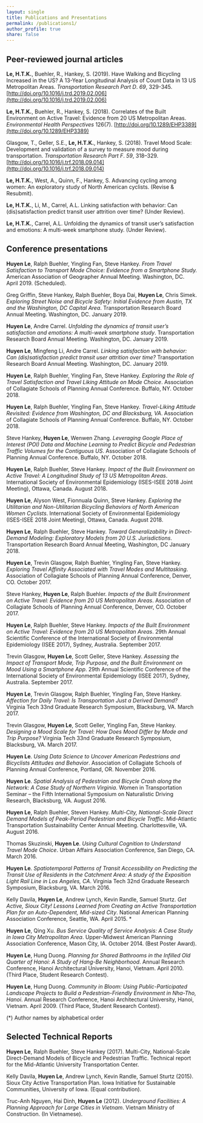 ```yaml
---
layout: single
title: Publications and Presentations
permalink: /publications1/
author_profile: true
share: false
---
```


## Peer-reviewed journal articles 

**Le, H.T.K.**, Buehler, R., Hankey, S. (2019). Have Walking and Bicycling Increased in the US? A 13-Year Longitudinal Analysis of Count Data in 13 US Metropolitan Areas. _Transportation Research Part D_. _69_, 329-345. [http://doi.org/10.1016/j.trd.2019.02.006](http://doi.org/10.1016/j.trd.2019.02.006)

**Le, H.T.K.**, Buehler, R., Hankey, S. (2018). Correlates of the Built Environment on Active Travel: Evidence from 20 US Metropolitan Areas. _Environmental Health Perspectives_ 126(7). [http://doi.org/10.1289/EHP3389](http://doi.org/10.1289/EHP3389)

Glasgow, T., Geller, S.E., **Le, H.T.K.**, Hankey, S. (2018). Travel Mood Scale: Development and validation of a survey to measure mood during transportation. _Transportation Research Part F_. _59_, 318–329. [http://doi.org/10.1016/j.trf.2018.09.014](http://doi.org/10.1016/j.trf.2018.09.014)

**Le, H.T.K.**,  West, A., Quinn, F., Hankey, S. Advancing cycling among women: An exploratory study of North American cyclists. (Revise & Resubmit). 

**Le, H.T.K.**, Li, M., Carrel, A.L. Linking satisfaction with behavior: Can (dis)satisfaction predict transit user attrition over time? (Under Review). 

**Le, H.T.K.**, Carrel, A.L. Unfolding the dynamics of transit user’s satisfaction and emotions: A multi-week smartphone study. (Under Review). 

## Conference presentations

**Huyen Le**, Ralph Buehler, Yingling Fan, Steve Hankey. _From Travel Satisfaction to Transport Mode Choice: Evidence from a Smartphone Study._ American Association of Geographer Annual Meeting. Washington, DC. April 2019. (Scheduled). 

Greg Griffin, Steve Hankey, Ralph Buehler, Boya Dai, **Huyen Le**, Chris Simek. _Exploring Street Noise and Bicycle Safety: Initial Evidence from Austin, TX and the Washington, DC Capital Area_. Transportation Research Board Annual Meeting. Washington, DC. January 2019. 

**Huyen Le**, Andre Carrel. _Unfolding the dynamics of transit user’s satisfaction and emotions: A multi-week smartphone study_. Transportation Research Board Annual Meeting. Washington, DC. January 2019. 

**Huyen Le**, Mingfeng Li, Andre Carrel. _Linking satisfaction with behavior: Can (dis)satisfaction predict transit user attrition over time?_ Transportation Research Board Annual Meeting. Washington, DC. January 2019. 

**Huyen Le**, Ralph Buehler, Yingling Fan, Steve Hankey. _Exploring the Role of Travel Satisfaction and Travel Liking Attitude on Mode Choice_. Association of Collagiate Schools of Planning Annual Conference. Buffalo, NY. October 2018. 

**Huyen Le**, Ralph Buehler, Yingling Fan, Steve Hankey. _Travel-Liking Attitude Revisited: Evidence from Washington, DC and Blacksburg, VA_. Association of Collagiate Schools of Planning Annual Conference. Buffalo, NY. October 2018. 

Steve Hankey, **Huyen Le**, Wenwen Zhang. _Leveraging Google Place of Interest (POI) Data and Machine Learning to Predict Bicycle and Pedestrian Traffic Volumes for the Contiguous US_. Association of Collagiate Schools of Planning Annual Conference. Buffalo, NY. October 2018. 

**Huyen Le**, Ralph Buehler, Steve Hankey. _Impact of the Built Environment on Active Travel: A Longitudinal Study of 13 US Metropolitan Areas_. International Society of Environmental Epidemiology (ISES-ISEE 2018 Joint Meeting), Ottawa, Canada. August 2018. 

**Huyen Le**, Alyson West, Fionnuala Quinn, Steve Hankey. _Exploring the Utilitarian and Non-Utilitarian Bicycling Behaviors of North American Women Cyclists_. International Society of Environmental Epidemiology (ISES-ISEE 2018 Joint Meeting), Ottawa, Canada. August 2018. 

**Huyen Le**, Ralph Buehler, Steve Hankey. _Toward Generalizability in Direct-Demand Modeling: Exploratory Models from 20 U.S. Jurisdictions_. Transportation Research Board Annual Meeting, Washington, DC January 2018.

**Huyen Le**, Trevin Glasgow, Ralph Buehler, Yingling Fan, Steve Hankey. _Exploring Travel Affinity Associated with Travel Modes and Multitasking_. Association of Collagiate Schools of Planning Annual Conference, Denver, CO. October 2017. 

Steve Hankey, **Huyen Le**, Ralph Buehler. _Impacts of the Built Environment on Active Travel: Evidence from 20 US Metropolitan Areas_. Association of Collagiate Schools of Planning Annual Conference, Denver, CO. October 2017. 

**Huyen Le**, Ralph Buehler, Steve Hankey. _Impacts of the Built Environment on Active Travel: Evidence from 20 US Metropolitan Areas_. 29th Annual Scientific Conference of the International Society of Environmental Epidemiology (ISEE 2017), Sydney, Australia. September 2017.

Trevin Glasgow, **Huyen Le**, Scott Geller, Steve Hankey. _Assessing the Impact of Transport Mode, Trip Purpose, and the Built Environment on Mood Using a Smartphone App_. 29th Annual Scientific Conference of the International Society of Environmental Epidemiology (ISEE 2017), Sydney, Australia. September 2017. 

**Huyen Le**, Trevin Glasgow, Ralph Buehler, Yingling Fan, Steve Hankey. _Affection for Daily Travel: Is Transportation Just a Derived Demand?_ Virginia Tech 33nd Graduate Research Symposium, Blacksburg, VA. March 2017.

Trevin Glasgow, **Huyen Le**, Scott Geller, Yingling Fan, Steve Hankey. _Designing a Mood Scale for Travel: How Does Mood Differ by Mode and Trip Purpose?_ Virginia Tech 33nd Graduate Research Symposium, Blacksburg, VA. March 2017.

**Huyen Le**. _Using Data Science to Uncover American Pedestrians and Bicyclists Attitudes and Behavior_. Association of Collagiate Schools of Planning Annual Conference, Portland, OR. November 2016.

**Huyen Le**. _Spatial Analysis of Pedestrian and Bicycle Crash along the Network: A Case Study of Northern Virginia_. Women in Transportation Seminar – the Fifth International Symposium on Naturalistic Driving Research, Blacksburg, VA. August 2016.

**Huyen Le**, Ralph Buehler, Steven Hankey. _Multi-City, National-Scale Direct Demand Models of Peak-Period Pedestrian and Bicycle Traffic_. Mid-Atlantic Transportation Sustainability Center Annual Meeting. Charlottesville, VA. August 2016.

Thomas Skuzinski, **Huyen Le**. _Using Cultural Cognition to Understand Travel Mode Choice_. Urban Affairs Association Conference, San Diego, CA. March 2016.

**Huyen Le**. _Spatiotemporal Patterns of Transit Accessibility on Predicting the Transit Use of Residents in the Catchment Area: A study of the Exposition Light Rail Line in Los Angeles, CA_.  Virginia Tech 32nd Graduate Research Symposium, Blacksburg, VA. March 2016.

Kelly Davila, **Huyen Le**, Andrew Lynch, Kevin Randle, Samuel Sturtz. _Get Active, Sioux City! Lessons Learned from Creating an Active Transportation Plan for an Auto-Dependent, Mid-sized City_. National American Planning Association Conference, Seattle, WA. April 2015. *

**Huyen Le**, Qing Xu. _Bus Service Quality of Service Analysis: A Case Study in Iowa City Metropolitan Area_. Upper-Midwest American Planning Association Conference, Mason City, IA. October 2014. (Best Poster Award).

**Huyen Le**, Hung Duong. _Planning for Shared Bathrooms in the Infilled Old Quarter of Hanoi: A Study of Hang-Be Neighborhood_. Annual Research Conference, Hanoi Architectural University, Hanoi, Vietnam. April 2010. (Third Place, Student Research Contest).

**Huyen Le**, Hung Duong. _Community in Bloom: Using Public-Participated Landscape Projects to Build a Pedestrian-Friendly Environment in Nha-Tho, Hanoi_. Annual Research Conference, Hanoi Architectural University, Hanoi, Vietnam. April 2009. (Third Place, Student Research Contest).

(*) Author names by alphabetical order

## Selected Technical Reports

**Huyen Le**, Ralph Buehler, Steve Hankey (2017). Multi-City, National-Scale Direct-Demand Models of Bicycle and Pedestrian Traffic. Technical report for the Mid-Atlantic University Transportation Center. 

Kelly Davila, **Huyen Le**, Andrew Lynch, Kevin Randle, Samuel Sturtz (2015). Sioux City Active Transportation Plan. Iowa Initiative for Sustainable Communities, University of Iowa. (Equal contribution).

Truc-Anh Nguyen, Hai Dinh, **Huyen Le** (2012). _Underground Facilities: A Planning Approach for Large Cities in Vietnam_. Vietnam Ministry of Construction. (In Vietnamese).
